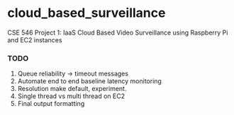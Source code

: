# cloud_based_surveillance
CSE 546 Project 1: IaaS Cloud Based Video Surveillance using Raspberry Pi and EC2 instances


### TODO
1. Queue reliability -> timeout messages
2. Automate end to end baseline latency monitoring
3. Resolution make default, experiment.
4. Single thread vs multi thread on EC2
5. Final output formatting
